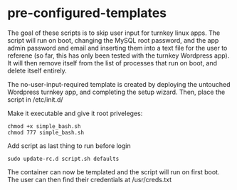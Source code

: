 # pre-configured-templates

The goal of these scripts is to skip user input for turnkey linux apps. The script will run on boot, changing the MySQL root password, and the app admin password and email and inserting them into a text file for the user to referene (so far, this has only been tested with the turnkey Wordpress app). It will then remove itself from the list of processes that run on boot, and delete itself entirely. 

The no-user-input-required template is created by deploying the untouched Wordpress turnkey app, and completing the setup wizard. Then, place the script in /etc/init.d/

Make it executable and give it root priveleges:

```
chmod +x simple_bash.sh   
chmod 777 simple_bash.sh 
```

Add script as last thing to run before login

```
sudo update-rc.d script.sh defaults
```

The container can now be templated and the script will run on first boot. The user can then find their credentials at /usr/creds.txt

